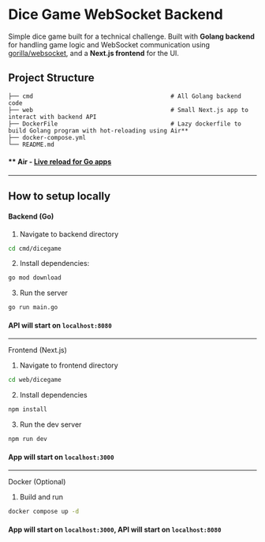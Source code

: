# Dice Game WebSocket Backend

Simple dice game built for a technical challenge. Built with **Golang backend** for handling game logic and WebSocket communication using [gorilla/websocket](https://github.com/gorilla/websocket), and a **Next.js frontend** for the UI.


## Project Structure


    ├── cmd                                       # All Golang backend code
    ├── web                                       # Small Next.js app to interact with backend API
    ├── DockerFile                                # Lazy dockerfile to build Golang program with hot-reloading using Air**
    ├── docker-compose.yml
    └── README.md

#### ** Air - [Live reload for Go apps](https://github.com/air-verse/air)

---

## How to setup locally

#### Backend (Go)

  1. Navigate to backend directory
  ```sh
  cd cmd/dicegame
  ```

  2. Install dependencies:
  ```sh
  go mod download
  ```

  3. Run the server
  ```sh
go run main.go
  ```
#### API will start on `localhost:8080`


  ---

  Frontend (Next.js)

  1. Navigate to frontend directory
  ```sh
  cd web/dicegame
  ```

  2. Install dependencies
  ```sh
npm install
  ```

  3. Run the dev server
  ```sh
  npm run dev
  ```

  #### App will start on `localhost:3000`

  ---

  Docker (Optional)

  1. Build and run
  ```sh
  docker compose up -d
  ```

  #### App will start on `localhost:3000`, API will start on `localhost:8080`

